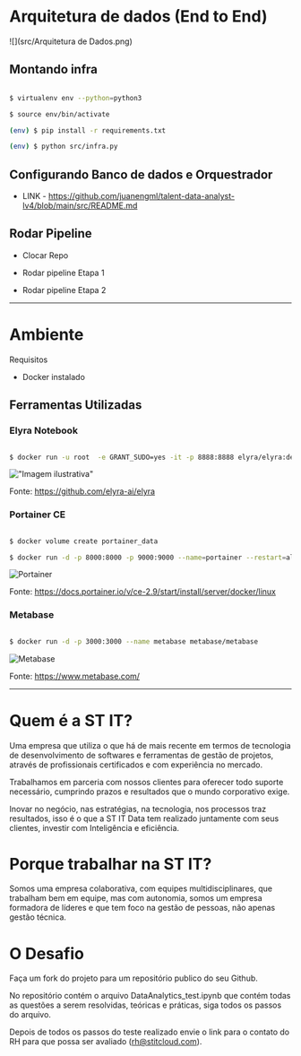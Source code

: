 # Arquitetura de dados (End to End)
![](src/Arquitetura de Dados.png)

## Montando infra 
``` bash

$ virtualenv env --python=python3

$ source env/bin/activate  

(env) $ pip install -r requirements.txt 

(env) $ python src/infra.py 

```
## Configurando Banco de dados e Orquestrador 

* LINK - https://github.com/juanengml/talent-data-analyst-lv4/blob/main/src/README.md

  
## Rodar Pipeline
  - Clocar Repo 

- Rodar pipeline Etapa 1
  
- Rodar pipeline Etapa 2
  

--- 

# Ambiente 

Requisitos

- Docker instalado


## Ferramentas Utilizadas 

### Elyra Notebook 

``` bash

$ docker run -u root  -e GRANT_SUDO=yes -it -p 8888:8888 elyra/elyra:dev jupyter lab --debug --allow-root

```
!["Imagem ilustrativa"](elyra-pipelines.gif)

Fonte: https://github.com/elyra-ai/elyra

### Portainer CE


``` bash

$ docker volume create portainer_data

$ docker run -d -p 8000:8000 -p 9000:9000 --name=portainer --restart=always -v /var/run/docker.sock:/var/run/docker.sock -v portainer_data:/data portainer/portainer-ce

```
![Portainer](https://media-exp1.licdn.com/dms/image/C5112AQFrlut0AkEykw/article-inline_image-shrink_1000_1488/0/1541068458082?e=1642032000&v=beta&t=qQnplESdqvDpNccgiCBFI6ueUU8Zq4PPfiaWKxkBMXM)

Fonte: https://docs.portainer.io/v/ce-2.9/start/install/server/docker/linux


### Metabase


``` bash

$ docker run -d -p 3000:3000 --name metabase metabase/metabase


```
![Metabase](https://www.metabase.com/images/posts/metabase-0.40/editing-dashboard.gif)

Fonte: https://www.metabase.com/




---

# Quem é a ST IT?

Uma empresa que utiliza o que há de mais recente em termos de tecnologia de desenvolvimento de softwares e ferramentas de gestão de projetos, através de profissionais certificados e com experiência no mercado.

Trabalhamos em parceria com nossos clientes para oferecer todo suporte necessário, cumprindo prazos e resultados que o mundo corporativo exige.

Inovar no negócio, nas estratégias, na tecnologia, nos processos traz resultados, isso é o que a ST IT Data tem realizado juntamente com seus clientes, investir com Inteligência e eficiência.




# Porque trabalhar na ST IT?

Somos uma empresa colaborativa, com equipes multidisciplinares, que trabalham bem em equipe, mas com autonomia, somos um empresa formadora de líderes e que tem foco na gestão de pessoas, não apenas gestão técnica.


# O Desafio

Faça um fork do projeto para um repositório publico do seu Github.

No repositório contém o arquivo DataAnalytics_test.ipynb que contém todas as questões a serem resolvidas, teóricas e práticas, siga todos os passos do arquivo.

Depois de todos os passos do teste realizado envie o link para o contato do RH para que possa ser avaliado (rh@stitcloud.com).



